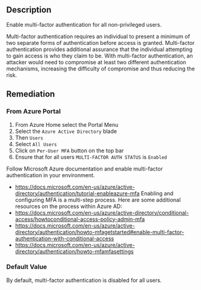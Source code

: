 ## Description

Enable multi-factor authentication for all non-privileged users.

Multi-factor authentication requires an individual to present a minimum of two separate forms of authentication before access is granted. Multi-factor authentication provides additional assurance that the individual attempting to gain access is who they claim to be. With multi-factor authentication, an attacker would need to compromise at least two different authentication mechanisms, increasing the difficulty of compromise and thus reducing the risk.

## Remediation

### From Azure Portal

1. From Azure Home select the Portal Menu
2. Select the `Azure Active Directory` blade
3. Then `Users`
4. Select `All Users`
5. Click on `Per-User MFA` button on the top bar
6. Ensure that for all users `MULTI-FACTOR AUTH STATUS` is `Enabled`

Follow Microsoft Azure documentation and enable multi-factor authentication in your environment.

- https://docs.microsoft.com/en-us/azure/active-directory/authentication/tutorial-enableazure-mfa Enabling and configuring MFA is a multi-step process. Here are some additional resources on the process within Azure AD:
- https://docs.microsoft.com/en-us/azure/active-directory/conditional-access/howtoconditional-access-policy-admin-mfa
- https://docs.microsoft.com/en-us/azure/active-directory/authentication/howto-mfagetstarted#enable-multi-factor-authentication-with-conditional-access
- https://docs.microsoft.com/en-us/azure/active-directory/authentication/howto-mfamfasettings

### Default Value

By default, multi-factor authentication is disabled for all users.